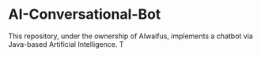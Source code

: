 # AI-Conversational-Bot
This repository, under the ownership of AIwaifus, implements a chatbot via Java-based Artificial Intelligence. T